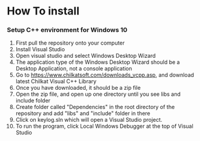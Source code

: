 # How To install
### Setup C++ environment for Windows 10
1. First pull the repository onto your computer
2. Install Visual Studio
3. Open visual studio and select Windows Desktop Wizard
4. The application type of the Windows Desktop Wizard should be a Desktop Application, not a console application
5. Go to https://www.chilkatsoft.com/downloads_vcpp.asp, and download latest Chilkat Visual C++ Library
6. Once you have downloaded, it should be a zip file
7. Open the zip file, and open up one directory until you see libs and include folder
8. Create folder called "Dependencies" in the root directory of the repository and add "libs" and "include" folder in there
9. Click on keylog.sln which will open a Visual Studio project.
10. To run the program, click Local Windows Debugger at the top of Visual Studio

